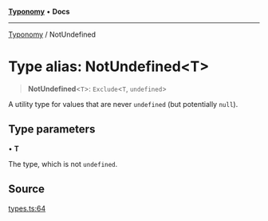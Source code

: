 [**Typonomy**](../README.md) • **Docs**

***

[Typonomy](../globals.md) / NotUndefined

# Type alias: NotUndefined\<T\>

> **NotUndefined**\<`T`\>: `Exclude`\<`T`, `undefined`\>

A utility type for values that are never `undefined` (but potentially `null`).

## Type parameters

• **T**

The type, which is not `undefined`.

## Source

[types.ts:64](https://github.com/softcraft-development/typonomy/blob/a62fc03e32b184f07c3799ae239136e6b1077839/src/types.ts#L64)

